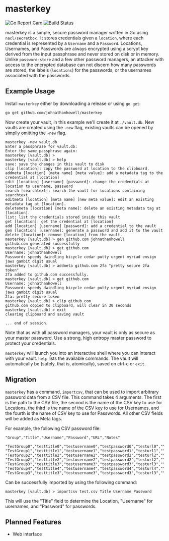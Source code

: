 # masterkey
[![Go Report Card](https://goreportcard.com/badge/github.com/johnathanhowell/masterkey)](https://goreportcard.com/report/github.com/johnathanhowell/masterkey)
[![Build Status](https://travis-ci.org/johnathanhowell/masterkey.svg?branch=master)](https://travis-ci.org/johnathanhowell/masterkey)

masterkey is a simple, secure password manager written in Go using `nacl/secretbox.` It stores credentials given a `location`, where each credential is represented by a `Username` and a `Password`. Locations, Usernames, and Passwords are always encrypted using a scrypt key derived from the input passphrase and never stored on disk or in memory. Unlike `password-store` and a few other password managers, an attacker with access to the encrypted database can not discern how many passwords are stored, the labels (`locations`) for the passwords, or the usernames associated with the passwords.

## Example Usage

Install `masterkey` either by downloading a release or using `go get`:

`go get github.com/johnathanhowell/masterkey`

Now create your vault, in this example we'll create it at `./vault.db`. New vaults are created using the `-new` flag, existing vaults can be opened by simplly omitting the `-new` flag.

```
masterkey -new vault.db
Enter a passphrase for vault.db:
Enter the same passphrase again:
masterkey [vault.db] >
masterkey [vault.db] > help
save: save the changes in this vault to disk
clip [location]: copy the password at location to the clipboard.
addmeta [location] [meta name] [meta value]: add a metadata tag to the credential at [location]
edit [location] [username] [password]: change the credentials at location to username, password
search [searchtext]: search the vault for locations containing searchtext
editmeta [location] [meta name] [new meta value]: edit an existing metadata tag at [location].
deletemeta [location] [meta name]: delete an existing metadata tag at [location].
list: list the credentials stored inside this vault
get [location]: get the credential at [location]
add [location] [username] [password]: add a credential to the vault
gen [location] [username]: generate a password and add it to the vault
delete [location]: remove [location] from the vault.
masterkey [vault.db] > gen github.com johnathanhowell
github.com generated successfully
masterkey [vault.db] > get github.com
Username: johnathanhowell
Password: speedy dwindling bicycle cedar putty urgent myriad ensign jaws gambit digit usual
masterkey [vault.db] > addmeta github.com 2fa "pretty secure 2fa token"
2fa added to github.com successfully.
masterkey [vault.db] > get github.com
Username: johnathanhowell
Password: speedy dwindling bicycle cedar putty urgent myriad ensign jaws gambit digit usual
2fa: pretty secure token
masterkey [vault.db] > clip github.com
github.com copied to clipboard, will clear in 30 seconds
masterkey [vault.db] > exit
clearing clipboard and saving vault

... end of session.
```

Note that as with all password managers, your vault is only as secure as your master password. Use a strong, high entropy master password to protect your credentials.

`masterkey` will launch you into an interactive shell where you can interact with your vault. `help` lists the available commands. The vault will automatically be (safely, that is, atomically), saved on ctrl-c or `exit`.


## Migration

`masterkey` has a command, `importcsv`, that can be used to import arbitrary password data from a CSV file. This command takes 4 arguments. The first is the path to the CSV file, the second is the name of the CSV key to use for Locations, the third is the name of the CSV key to use for Usernames, and the fourth is the name of CSV key to use for Passwords. All other CSV fields will be added as Meta tags.

For example, the following CSV password file:
```csv
"Group","Title","Username","Password","URL","Notes"

"TestGroup0","testtitle0","testusername0","testpassword0","testurl0",""
"TestGroup1","testtitle1","testusername1","testpassword1","testurl1",""
"TestGroup2","testtitle2","testusername2","testpassword2","testurl2",""
"TestGroup2","testtitle2","testusername2","testpassword2","testurl2",""
"TestGroup3","testtitle3","testusername3","testpassword3","testurl3",""
"TestGroup4","testtitle4","testusername4","testpassword4","testurl4",""
"TestGroup3","testtitle3","testusername3","testpassword3","testurl3",""
```

Can be successfully imported by using the following command:

```
masterkey [vault.db] > importcsv test.csv Title Username Password
```

This will use the "Title" field to determine the Location, "Username" for usernames, and "Password" for passwords.

## Planned Features

- Web interface


